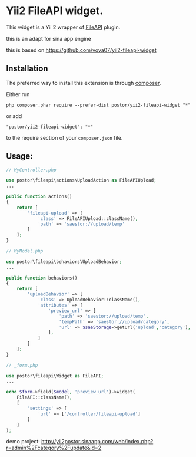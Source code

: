 Yii2 FileAPI widget.
==================
This widget is a Yii 2 wrapper of [FileAPI](https://github.com/RubaXa/jquery.fileapi) plugin.

this is an adapt for sina app engine

this is based on https://github.com/vova07/yii2-fileapi-widget

Installation
------------

The preferred way to install this extension is through [composer](http://getcomposer.org/download/).

Either run

```
php composer.phar require --prefer-dist postor/yii2-fileapi-widget "*"
```

or add

```
"postor/yii2-fileapi-widget": "*"
```

to the require section of your `composer.json` file.

Usage:
------

```php
// MyController.php

use postor\fileapi\actions\UploadAction as FileAPIUpload;
...

public function actions()
{
    return [
        'fileapi-upload' => [
            'class' => FileAPIUpload::className(),
            'path' => 'saestor://upload/temp'
        ]
    ];
}
```

```php
// MyModel.php

use postor\fileapi\behaviors\UploadBehavior;
...

public function behaviors()
{
    return [
        'uploadBehavior' => [
            'class' => UploadBehavior::className(),
            'attributes' => [
                'preview_url' => [
                    'path' => 'saestor://upload/temp',
                    'tempPath' => 'saestor://upload/category',
                    'url' => $saeStorage->getUrl('upload','category'),
                ],
            ]
        ]
    ];
}
```

```php
// _form.php

use postor\fileapi\Widget as FileAPI;
...

echo $form->field($model, 'preview_url')->widget(
    FileAPI::className(),
    [
        'settings' => [
            'url' => ['/controller/fileapi-upload']
        ]
    ]
);
```

demo project: http://yii2postor.sinaapp.com/web/index.php?r=admin%2Fcategory%2Fupdate&id=2
